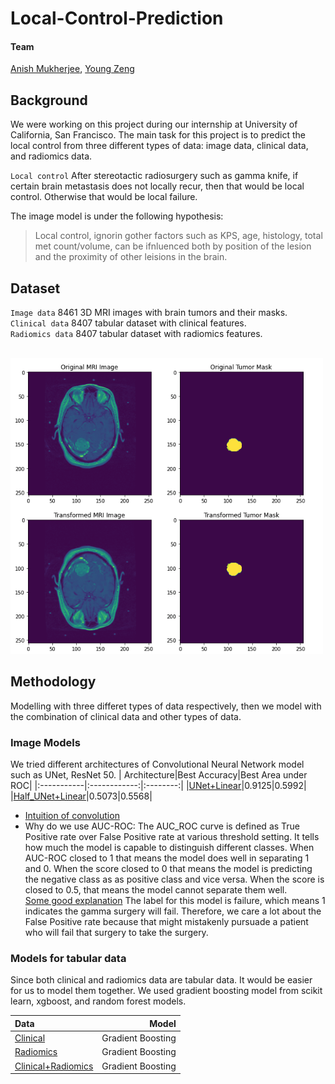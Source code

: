 # Local-Control-Prediction

#### Team
[Anish Mukherjee](https://github.com/anmuai), [Young Zeng](github.com/youngzyx)

## Background
We were working on this project during our internship at University of California, San Francisco. The main task for this project is to predict the local control from three different types of data: image data, clinical data, and radiomics data. <br />

`Local control` After stereotactic radiosurgery such as gamma knife, if certain brain metastasis does not locally recur, then that would be local control. Otherwise that would be local failure.<br />

The image model is under the following hypothesis:
 > Local control, ignorin gother factors such as KPS, age, histology, total met count/volume, can be ifnluenced both by position of the lesion and the proximity  of other leisions in the brain.
  
## Dataset
`Image data` 8461 3D MRI images with brain tumors and their masks. <br />
`Clinical data` 8407 tabular dataset with clinical features. <br />
`Radiomics data` 8407 tabular dataset with radiomics features. <br />

<br/>
<img src = 'img/MRI_img.png' width = '500' >

## Methodology
Modelling with three differet types of data respectively, then we model with the combination of clinical data and other types of data.

### Image Models
We tried different architectures of Convolutional Neural Network model such as UNet, ResNet 50. 
| Architecture|Best Accuracy|Best Area under ROC|
|:-----------|:------------:|:--------:|
|[UNet+Linear](UNet_Linear.ipynb)|0.9125|0.5992|
|[Half_UNet+Linear](Half_UNet_Linear_balancing.ipynb)|0.5073|0.5568|
- [Intuition of convolution](https://towardsdatascience.com/intuitively-understanding-convolutions-for-deep-learning-1f6f42faee1)
- Why do we use AUC-ROC:
  The AUC_ROC curve is defined as True Positive rate over False Positive rate at various threshold setting. It tells how much the model is capable to distinguish different classes. When AUC-ROC closed to 1 that means the model does well in separating 1 and 0. When the score closed to 0 that means the model is predicting the negative class as as positive class and vice versa. When the score is closed to 0.5, that means the model cannot separate them well.<br/>
[Some good explanation](https://towardsdatascience.com/understanding-auc-roc-curve-68b2303cc9c5)
  The label for this model is failure, which means 1 indicates the gamma surgery will fail. Therefore, we care a lot about the False Positive rate because that might mistakenly pursuade a patient who will fail that surgery to take the surgery. 

### Models for tabular data
Since both clinical and radiomics data are tabular data. It would be easier for us to model them together. We used gradient boosting model from scikit learn, xgboost, and random forest models.

|Data|Model|
|:---|----:|
|[Clinical](Gradient_Boosting_clinical&radiomic.ipynb)|Gradient Boosting|
|[Radiomics](Gradient_Boosting_clinical&radiomic.ipynb)|Gradient Boosting|
|[Clinical+Radiomics](Gradient_Boosting_clinical&radiomic.ipynb)|Gradient Boosting|
